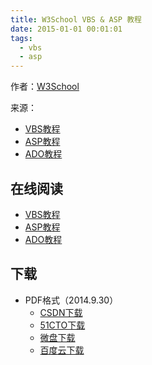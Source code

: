 ```yaml
---
title: W3School VBS & ASP 教程
date: 2015-01-01 00:01:01
tags:
  - vbs
  - asp
---
```


作者：[W3School](http://www.w3cschool.cc)

来源：

* [VBS教程](http://www.w3cschool.cc/vbscript/vbscript-tutorial.html)
* [ASP教程](http://www.w3cschool.cc/asp/asp-tutorial.html)
* [ADO教程](http://www.w3cschool.cc/ado/ado-tutorial.html)

<!--more-->

## 在线阅读 ##

* [VBS教程](http://www.w3cschool.cc/vbscript/vbscript-tutorial.html)
* [ASP教程](http://www.w3cschool.cc/asp/asp-tutorial.html)
* [ADO教程](http://www.w3cschool.cc/ado/ado-tutorial.html)

## 下载 ##

* PDF格式（2014.9.30）
  * [CSDN下载](http://download.csdn.net/detail/wizardforcel/7994655)
  * [51CTO下载](http://down.51cto.com/data/1878916)
  * [微盘下载](http://vdisk.weibo.com/s/qybb07EH0XlBJ)
  * [百度云下载](http://pan.baidu.com/s/12M3mA)